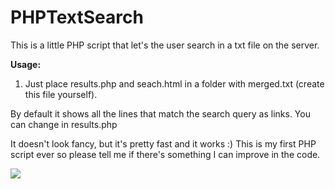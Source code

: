 # PHPTextSearch

This is a little PHP script that let's the user search in a txt file on the server.

<b>Usage:</b>
1. Just place results.php and seach.html in a folder with merged.txt (create this file yourself).





By default it shows all the lines that match the search query as links. You can change in results.php

It doesn't look fancy, but it's pretty fast and it works :)
This is my first PHP script ever so please tell me if there's something I can improve in the code.


<img src="https://i.giphy.com/media/WS4yjIKCReHo6VDlCX/source.gif">
